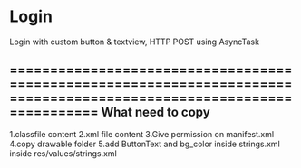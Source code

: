 Login
=====

Login with custom button & textview, HTTP POST using AsyncTask 

====================================================================================================================
What need to copy
-------------------
1.classfile content
2.xml file content
3.Give permission on manifest.xml
4.copy drawable folder
5.add ButtonText and bg_color inside strings.xml inside res/values/strings.xml
